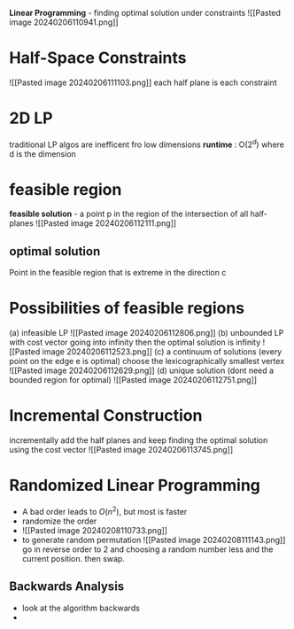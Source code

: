 **Linear Programming** - finding optimal solution under constraints
![[Pasted image 20240206110941.png]]

# Half-Space Constraints
![[Pasted image 20240206111103.png]]
each half plane is each constraint
# 2D LP
traditional LP algos are inefficent fro low dimensions
**runtime** : O($2^d$) where d is the dimension

# feasible region
**feasible solution** - a point p in the region of the intersection of all half-planes
![[Pasted image 20240206112111.png]]

## optimal solution
Point in the feasible region that is extreme in the direction c

# Possibilities of feasible regions
(a) infeasible LP
![[Pasted image 20240206112806.png]]
(b) unbounded LP with cost vector going into infinity then the optimal solution is infinity
![[Pasted image 20240206112523.png]]
(c) a continuum of solutions (every point on the edge e is optimal)
choose the lexicographically smallest vertex
![[Pasted image 20240206112629.png]]
(d) unique solution (dont need a bounded region for optimal)
![[Pasted image 20240206112751.png]]

# Incremental Construction
incrementally add the half planes and keep finding the optimal solution using the cost vector
![[Pasted image 20240206113745.png]]


# Randomized Linear Programming
- A bad order leads to $O(n^2)$, but most is faster
- randomize the order
- ![[Pasted image 20240208110733.png]]
- to generate random permutation
	![[Pasted image 20240208111143.png]]
	go in reverse order to 2 and choosing a random number less and the current position. then swap.

## Backwards Analysis
- look at the algorithm backwards
- 